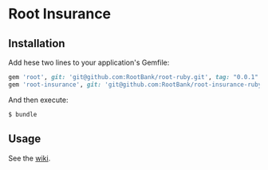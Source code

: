 # Root Insurance

## Installation

Add hese two lines to your application's Gemfile:

```ruby
gem 'root', git: 'git@github.com:RootBank/root-ruby.git', tag: "0.0.1"
gem 'root-insurance', git: 'git@github.com:RootBank/root-insurance-ruby.git', tag: "0.0.4"
```

And then execute:

    $ bundle

## Usage

See the [wiki](https://github.com/RootBank/root-insurance-ruby/wiki).
